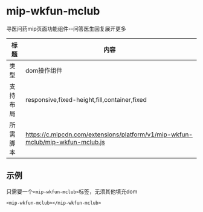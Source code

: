 # mip-wkfun-mclub

寻医问药mip页面功能组件--问答医生回复展开更多

标题|内容
----|----
类型|dom操作组件
支持布局|responsive,fixed-height,fill,container,fixed
所需脚本|https://c.mipcdn.com/extensions/platform/v1/mip-wkfun-mclub/mip-wkfun-mclub.js

## 示例

只需要一个`<mip-wkfun-mclub>`标签，无须其他填充dom

```
<mip-wkfun-mclub></mip-wkfun-mclub>
```
